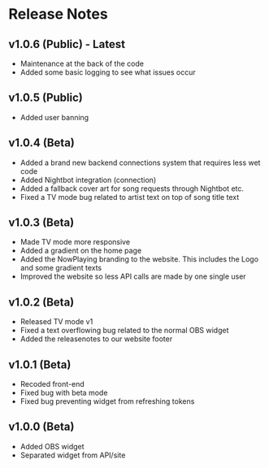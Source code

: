 # Release Notes

## v1.0.6 (Public) - Latest
- Maintenance at the back of the code
- Added some basic logging to see what issues occur

## v1.0.5 (Public)
- Added user banning

## v1.0.4 (Beta)
- Added a brand new backend connections system that requires less wet code
- Added Nightbot integration (connection)
- Added a fallback cover art for song requests through Nightbot etc.
- Fixed a TV mode bug related to artist text on top of song title text

## v1.0.3 (Beta)
- Made TV mode more responsive
- Added a gradient on the home page
- Added the NowPlaying branding to the website. This includes the Logo and some gradient texts
- Improved the website so less API calls are made by one single user

## v1.0.2 (Beta)
- Released TV mode v1
- Fixed a text overflowing bug related to the normal OBS widget
- Added the releasenotes to our website footer

## v1.0.1 (Beta)
- Recoded front-end
- Fixed bug with beta mode
- Fixed bug preventing widget from refreshing tokens

## v1.0.0 (Beta)
- Added OBS widget
- Separated widget from API/site
